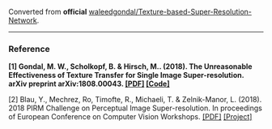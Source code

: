 Converted from **official** [waleedgondal/Texture-based-Super-Resolution-Network](https://github.com/waleedgondal/Texture-based-Super-Resolution-Network/tree/ae6705fefd8a653017e80510634b1e075baa70b1).

---

### Reference
**[1] Gondal, M. W., Scholkopf, B. & Hirsch, M.. (2018). The Unreasonable Effectiveness of Texture Transfer
for Single Image Super-resolution. arXiv preprint arXiv:1808.00043. [[PDF]](https://arxiv.org/pdf/1808.00043) [[Code]](https://github.com/waleedgondal/Texture-based-Super-Resolution-Network)**

[2] Blau, Y., Mechrez, Ro, Timofte, R., Michaeli, T. & Zelnik-Manor, L. (2018). 2018 PIRM Challenge on Perceptual Image Super-resolution. In proceedings of European Conference on Computer Vision Workshops. [[PDF]](https://arxiv.org/pdf/1809.07517.pdf) [[Project]](https://www.pirm2018.org/PIRM-SR.html)
